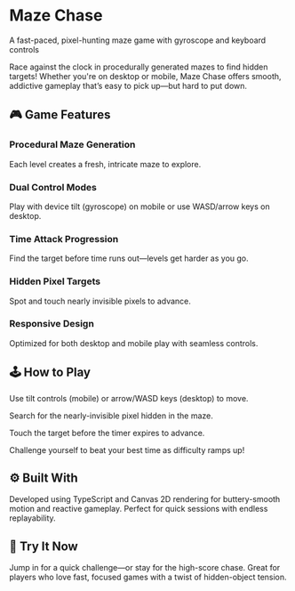 # Maze Chase                                                                      
A fast-paced, pixel-hunting maze game with gyroscope and keyboard controls

Race against the clock in procedurally generated mazes to find hidden targets! Whether you're on desktop or mobile, Maze Chase offers smooth, addictive gameplay that’s easy to pick up—but hard to put down.

## 🎮 Game Features
### Procedural Maze Generation
Each level creates a fresh, intricate maze to explore.

### Dual Control Modes
Play with device tilt (gyroscope) on mobile or use WASD/arrow keys on desktop.

### Time Attack Progression
Find the target before time runs out—levels get harder as you go.

### Hidden Pixel Targets
Spot and touch nearly invisible pixels to advance.

### Responsive Design
Optimized for both desktop and mobile play with seamless controls.

## 🕹️ How to Play
Use tilt controls (mobile) or arrow/WASD keys (desktop) to move.

Search for the nearly-invisible pixel hidden in the maze.

Touch the target before the timer expires to advance.

Challenge yourself to beat your best time as difficulty ramps up!

## ⚙️ Built With
Developed using TypeScript and Canvas 2D rendering for buttery-smooth motion and reactive gameplay. Perfect for quick sessions with endless replayability.

## 🚀 Try It Now
Jump in for a quick challenge—or stay for the high-score chase.
Great for players who love fast, focused games with a twist of hidden-object tension.
